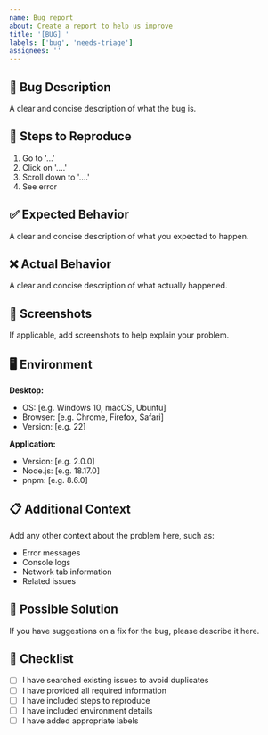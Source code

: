 ```yaml
---
name: Bug report
about: Create a report to help us improve
title: '[BUG] '
labels: ['bug', 'needs-triage']
assignees: ''
---
```


## 🐛 Bug Description

A clear and concise description of what the bug is.

## 🔄 Steps to Reproduce

1. Go to '...'
2. Click on '....'
3. Scroll down to '....'
4. See error

## ✅ Expected Behavior

A clear and concise description of what you expected to happen.

## ❌ Actual Behavior

A clear and concise description of what actually happened.

## 📸 Screenshots

If applicable, add screenshots to help explain your problem.

## 🖥️ Environment

**Desktop:**
- OS: [e.g. Windows 10, macOS, Ubuntu]
- Browser: [e.g. Chrome, Firefox, Safari]
- Version: [e.g. 22]

**Application:**
- Version: [e.g. 2.0.0]
- Node.js: [e.g. 18.17.0]
- pnpm: [e.g. 8.6.0]

## 📋 Additional Context

Add any other context about the problem here, such as:
- Error messages
- Console logs
- Network tab information
- Related issues

## 🔧 Possible Solution

If you have suggestions on a fix for the bug, please describe it here.

## 📝 Checklist

- [ ] I have searched existing issues to avoid duplicates
- [ ] I have provided all required information
- [ ] I have included steps to reproduce
- [ ] I have included environment details
- [ ] I have added appropriate labels 